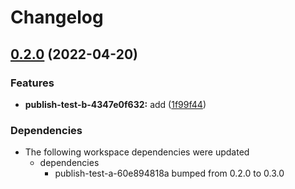 # Changelog

## [0.2.0](https://github.com/CBenoit/actions-tests/compare/publish-test-b-4347e0f632-v0.1.1...publish-test-b-4347e0f632-v0.2.0) (2022-04-20)


### Features

* **publish-test-b-4347e0f632:** add ([1f99f44](https://github.com/CBenoit/actions-tests/commit/1f99f44bae05068e51c7aa269cea1f34a2f55999))


### Dependencies

* The following workspace dependencies were updated
  * dependencies
    * publish-test-a-60e894818a bumped from 0.2.0 to 0.3.0
